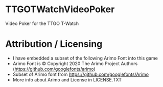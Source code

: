 # TTGOTWatchVideoPoker
Video Poker for the TTGO T-Watch

# Attribution / Licensing
- I have embedded a subset of the following Arimo Font into this game
- Arimo Font is © Copyright 2020 The Arimo Project Authors (https://github.com/googlefonts/arimo)
- Subset of Arimo font from https://github.com/googlefonts/Arimo
- More info about Arimo and License in LICENSE.TXT
